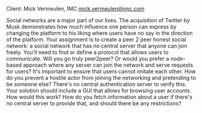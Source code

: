 Client: Mick Vermeulen, IMC <mick.vermeulen@imc.com>

Social networks are a major part of our lives. The acquisition of
Twitter by Musk demonstrates how much influence one person can express
by changing the platform to his liking where users have no say in the
direction of the platform. Your assignment is to create a peer 2 peer
honest social network: a social network that has no central server that
anyone can join freely. You'll need to find or define a protocol that
allows users to communicate. Will you go truly peer2peer? Or would you
prefer a node-based approach where any server can join the network and
serve requests for users? It's important to ensure that users cannot
imitate each other. How do you prevent a hostile actor from joining the
networking and pretending to be someone else? There's no central
authentication server to verify this. Your solution should include a GUI
that allows for browsing user accounts. How would this work? How do you
fetch information about a user if there's no central server to provide
that, and should there be any restrictions?